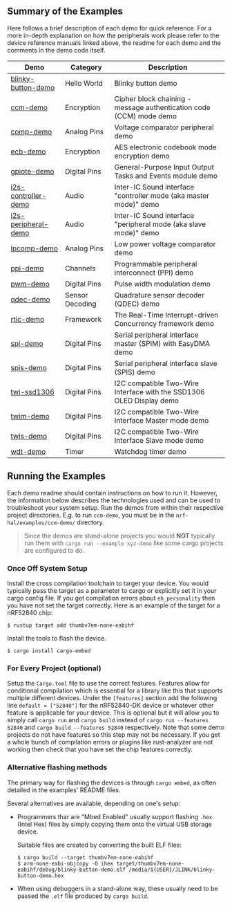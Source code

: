 
## Summary of the Examples

Here follows a brief description of each demo for quick reference. For a more in-depth explanation on how the peripherals work please refer to the device reference manuals linked above, the readme for each demo and the comments in the demo code itself.

| Demo                                                  | Category          | Description                                                           |
|-------------------------------------------------------|-------------------|-----------------------------------------------------------------------|
| [blinky-button-demo](./blinky-button-demo/README.md)  | Hello World       | Blinky button demo                                                    |
| [ccm-demo](./ccm-demo/README.md)                      | Encryption        | Cipher block chaining - message authentication code (CCM) mode demo   |
| [comp-demo](./comp-demo/README.md)                    | Analog Pins       | Voltage comparator peripheral demo                                    |
| [ecb-demo](./ecb-demo/README.md)                      | Encryption        | AES electronic codebook mode encryption demo                          |
| [gpiote-demo](./gpiote-demo/README.md)                | Digital Pins      | General-Purpose Input Output Tasks and Events module demo             |
| [i2s-controller-demo](./i2s-controller-demo/README.md)| Audio             | Inter-IC Sound interface "controller mode (aka master mode)" demo     |
| [i2s-peripheral-demo](./i2s-peripheral-demo/README.md)| Audio             | Inter-IC Sound interface "peripheral mode (aka slave mode)" demo      |
| [lpcomp-demo](./lpcomp-demo/README.md)                | Analog Pins       | Low power voltage comparator demo                                     |
| [ppi-demo](./ppi-demo/README.md)                      | Channels          | Programmable peripheral interconnect (PPI) demo                       |
| [pwm-demo](./pwm-demo/README.md)                      | Digital Pins      | Pulse width modulation demo                                           |
| [qdec-demo](./qdec-demo/README.md)                    | Sensor Decoding   | Quadrature sensor decoder (QDEC) demo                                 |
| [rtic-demo](./rtic-demo/README.md)                    | Framework         | The Real-Time Interrupt-driven Concurrency framework demo             |
| [spi-demo](./spi-demo/README.md)                      | Digital Pins      | Serial peripheral interface master (SPIM) with EasyDMA demo           |
| [spis-demo](./spis-demo/README.md)                    | Digital Pins      | Serial peripheral interface slave (SPIS) demo                         |
| [twi-ssd1306](./twi-ssd1306/README.md)                | Digital Pins      | I2C compatible Two-Wire Interface with the SSD1306 OLED Display demo  |
| [twim-demo](./twim-demo/README.md)                    | Digital Pins      | I2C compatible Two-Wire Interface Master mode demo                    |
| [twis-demo](./twis-demo/README.md)                    | Digital Pins      | I2C compatible Two-Wire Interface Slave mode demo                     |
| [wdt-demo](./wdt-demo/README.md)                      | Timer             | Watchdog timer demo                                                   |


## Running the Examples

Each demo readme should contain instructions on how to run it. However, the information below describes the technologies used and can be used to troubleshoot your system setup. Run the demos from within their respective project directories. E.g. to run `ccm-demo`, you must be in the `nrf-hal/examples/ccm-demo/` directory.
> Since the demos are stand-alone projects you would **NOT** typically run them with `cargo run --example xyz-demo` like some cargo projects are configured to do.

### Once Off System Setup

Install the cross compilation toolchain to target your device. You would typically pass the target as a parameter to cargo or explicitly set it in your cargo config file. If you get compilation errors about `eh_personality` then you have not set the target correctly. Here is an example of the target for a nRF52840 chip:
```console
$ rustup target add thumbv7em-none-eabihf
```
Install the tools to flash the device.
```console
$ cargo install cargo-embed
```

### For Every Project (optional)

Setup the `Cargo.toml` file to use the correct features. Features allow for conditional compilation which is essential for a library like this that supports multiple different devices. Under the `[features]` section add the following line `default = ["52840"]` for the nRF52840-DK device or whatever other feature is applicable for your device. This is optional but it will allow you to simply call `cargo run` and `cargo build` instead of `cargo run --features 52840` and `cargo build --features 52840` respectively. Note that some demo projects do not have features so this step may not be necessary. If you get a whole bunch of compilation errors or plugins like rust-analyzer are not working then check that you have set the chip features correctly.

### Alternative flashing methods

The primary way for flashing the devices is through `cargo embed`,
as often detailed in the examples' README files.

Several alternatives are available, depending on one's setup:

* Programmers thar are "Mbed Enabled" usually support flashing `.hex` (Intel Hex) files by simply copying them onto the virtual USB storage device.

  Suitable files are created by converting the built ELF files:

  ```
  $ cargo build --target thumbv7em-none-eabihf
  $ arm-none-eabi-objcopy -O ihex target/thumbv7em-none-eabihf/debug/blinky-button-demo.elf /media/${USER}/JLINK/blinky-button-demo.hex
  ```

* When using debuggers in a stand-alone way,
  these usually need to be passed the `.elf` file produced by `cargo build`.
